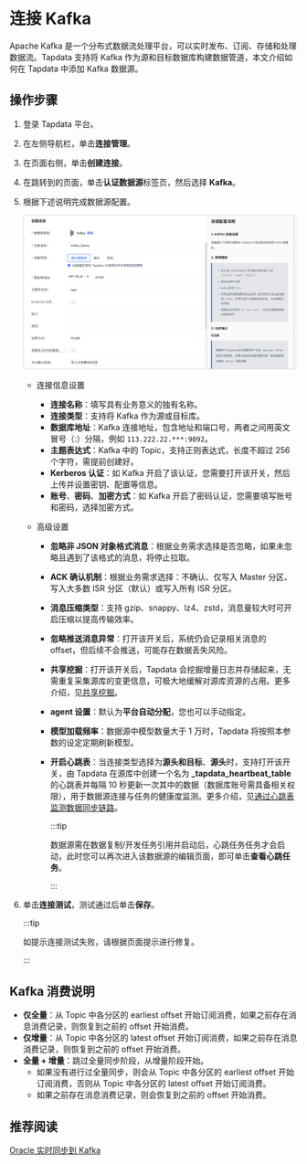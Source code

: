 # 连接 Kafka

Apache Kafka 是一个分布式数据流处理平台，可以实时发布、订阅、存储和处理数据流。Tapdata 支持将 Kafka 作为源和目标数据库构建数据管道，本文介绍如何在 Tapdata 中添加 Kafka 数据源。

## 操作步骤

1. 登录 Tapdata 平台。

2. 在左侧导航栏，单击**连接管理**。

3. 在页面右侧，单击**创建连接**。

4. 在跳转到的页面，单击**认证数据源**标签页，然后选择 **Kafka**。

5. 根据下述说明完成数据源配置。

   ![](../../../images/kafka_connection.png)

   * 连接信息设置
     * **连接名称**：填写具有业务意义的独有名称。
     * **连接类型**：支持将 Kafka 作为源或目标库。
     * **数据库地址**：Kafka 连接地址，包含地址和端口号，两者之间用英文冒号（:）分隔，例如 `113.222.22.***:9092`。
     * **主题表达式**：Kafka 中的 Topic，支持正则表达式，长度不超过 256 个字符，需提前创建好。
     * **Kerberos 认证**：如 Kafka 开启了该认证，您需要打开该开关，然后上传并设置密钥、配置等信息。
     * **账号**、**密码**、**加密方式**：如 Kafka 开启了密码认证，您需要填写账号和密码，选择加密方式。
     
   * 高级设置
     * **忽略非 JSON 对象格式消息**：根据业务需求选择是否忽略，如果未忽略且遇到了该格式的消息，将停止拉取。
     
     * **ACK 确认机制**：根据业务需求选择：不确认、仅写入 Master 分区、写入大多数 ISR 分区（默认）或写入所有 ISR 分区。
     
     * **消息压缩类型**：支持 gzip、snappy、lz4、zstd，消息量较大时可开启压缩以提高传输效率。
     
     * **忽略推送消息异常**：打开该开关后，系统仍会记录相关消息的 offset，但后续不会推送，可能存在数据丢失风险。
     
     * **共享挖掘**：打开该开关后，Tapdata 会挖掘增量日志并存储起来，无需重复采集源库的变更信息，可极大地缓解对源库资源的占用。更多介绍，见[共享挖掘](../../data-pipeline/share-mining.md)。
     
     * **agent 设置**：默认为**平台自动分配**，您也可以手动指定。
     
     * **模型加载频率**：数据源中模型数量大于 1 万时，Tapdata 将按照本参数的设定定期刷新模型。
     
     * **开启心跳表**：当连接类型选择为**源头和目标**、**源头**时，支持打开该开关，由 Tapdata 在源库中创建一个名为 **_tapdata_heartbeat_table** 的心跳表并每隔 10 秒更新一次其中的数据（数据库账号需具备相关权限），用于数据源连接与任务的健康度监测。更多介绍，见[通过心跳表监测数据同步链路](../../../best-practice/heart-beat-task.md)。
     
       :::tip
     
       数据源需在数据复制/开发任务引用并启动后，心跳任务任务才会启动，此时您可以再次进入该数据源的编辑页面，即可单击**查看心跳任务**。
     
       :::

6. 单击**连接测试**，测试通过后单击**保存**。

   :::tip

   如提示连接测试失败，请根据页面提示进行修复。

   :::



## Kafka 消费说明

* **仅全量**：从 Topic 中各分区的 earliest offset 开始订阅消费，如果之前存在消息消费记录，则恢复到之前的 offset 开始消费。
* **仅增量**：从 Topic 中各分区的 latest offset 开始订阅消费，如果之前存在消息消费记录，则恢复到之前的 offset 开始消费。
* **全量 + 增量**：跳过全量同步阶段，从增量阶段开始。
  * 如果没有进行过全量同步，则会从 Topic 中各分区的 earliest offset 开始订阅消费，否则从 Topic 中各分区的 latest offset 开始订阅消费。
  * 如果之前存在消息消费记录，则会恢复到之前的 offset 开始消费。



## 推荐阅读

[Oracle 实时同步到 Kafka](../../../best-practice/oracle-to-kafka.md)